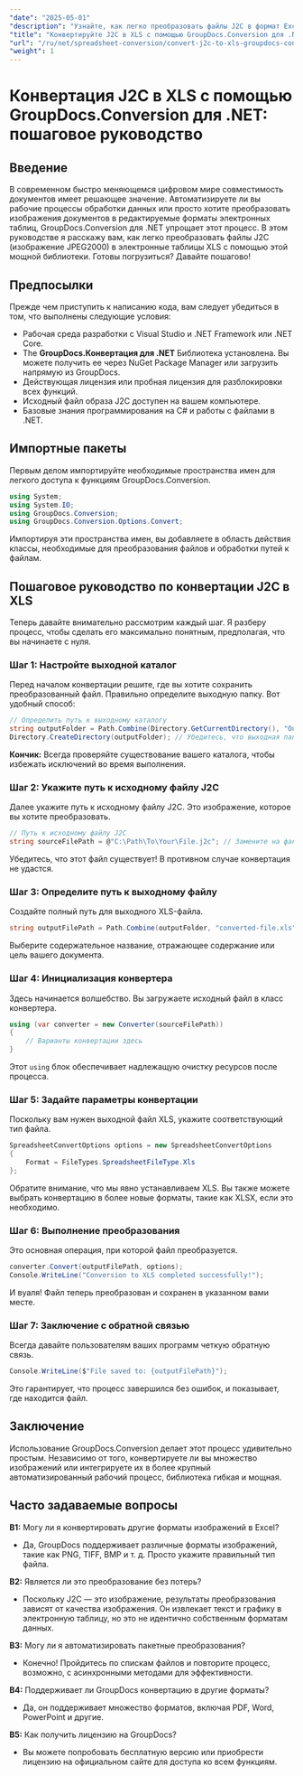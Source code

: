 ```yaml
---
"date": "2025-05-01"
"description": "Узнайте, как легко преобразовать файлы J2C в формат Excel с помощью GroupDocs.Conversion для .NET с помощью этого подробного руководства."
"title": "Конвертируйте J2C в XLS с помощью GroupDocs.Conversion для .NET&#58; Пошаговое руководство"
"url": "/ru/net/spreadsheet-conversion/convert-j2c-to-xls-groupdocs-conversion-net/"
"weight": 1
---
```


# Конвертация J2C в XLS с помощью GroupDocs.Conversion для .NET: пошаговое руководство

## Введение

В современном быстро меняющемся цифровом мире совместимость документов имеет решающее значение. Автоматизируете ли вы рабочие процессы обработки данных или просто хотите преобразовать изображения документов в редактируемые форматы электронных таблиц, GroupDocs.Conversion для .NET упрощает этот процесс. В этом руководстве я расскажу вам, как легко преобразовать файлы J2C (изображение JPEG2000) в электронные таблицы XLS с помощью этой мощной библиотеки. Готовы погрузиться? Давайте пошагово!


## Предпосылки

Прежде чем приступить к написанию кода, вам следует убедиться в том, что выполнены следующие условия:
- Рабочая среда разработки с Visual Studio и .NET Framework или .NET Core.
- The **GroupDocs.Конвертация для .NET** Библиотека установлена. Вы можете получить ее через NuGet Package Manager или загрузить напрямую из GroupDocs.
- Действующая лицензия или пробная лицензия для разблокировки всех функций.
- Исходный файл образа J2C доступен на вашем компьютере.
- Базовые знания программирования на C# и работы с файлами в .NET.


## Импортные пакеты

Первым делом импортируйте необходимые пространства имен для легкого доступа к функциям GroupDocs.Conversion.

```csharp
using System;
using System.IO;
using GroupDocs.Conversion;
using GroupDocs.Conversion.Options.Convert;
```

Импортируя эти пространства имен, вы добавляете в область действия классы, необходимые для преобразования файлов и обработки путей к файлам.


## Пошаговое руководство по конвертации J2C в XLS

Теперь давайте внимательно рассмотрим каждый шаг. Я разберу процесс, чтобы сделать его максимально понятным, предполагая, что вы начинаете с нуля.


### Шаг 1: Настройте выходной каталог

Перед началом конвертации решите, где вы хотите сохранить преобразованный файл. Правильно определите выходную папку. Вот удобный способ:

```csharp
// Определить путь к выходному каталогу
string outputFolder = Path.Combine(Directory.GetCurrentDirectory(), "Output");
Directory.CreateDirectory(outputFolder); // Убедитесь, что выходная папка существует
```

**Кончик:** Всегда проверяйте существование вашего каталога, чтобы избежать исключений во время выполнения. 


### Шаг 2: Укажите путь к исходному файлу J2C

Далее укажите путь к исходному файлу J2C. Это изображение, которое вы хотите преобразовать.

```csharp
// Путь к исходному файлу J2C
string sourceFilePath = @"C:\Path\To\Your\File.j2c"; // Замените на фактический путь к файлу
```

Убедитесь, что этот файл существует! В противном случае конвертация не удастся.


### Шаг 3: Определите путь к выходному файлу

Создайте полный путь для выходного XLS-файла.

```csharp
string outputFilePath = Path.Combine(outputFolder, "converted-file.xls");
```

Выберите содержательное название, отражающее содержание или цель вашего документа.


### Шаг 4: Инициализация конвертера

Здесь начинается волшебство. Вы загружаете исходный файл в класс конвертера.

```csharp
using (var converter = new Converter(sourceFilePath))
{
    // Варианты конвертации здесь
}
```

Этот `using` блок обеспечивает надлежащую очистку ресурсов после процесса.


### Шаг 5: Задайте параметры конвертации

Поскольку вам нужен выходной файл XLS, укажите соответствующий тип файла.

```csharp
SpreadsheetConvertOptions options = new SpreadsheetConvertOptions
{
    Format = FileTypes.SpreadsheetFileType.Xls
};
```

Обратите внимание, что мы явно устанавливаем XLS. Вы также можете выбрать конвертацию в более новые форматы, такие как XLSX, если это необходимо.


### Шаг 6: Выполнение преобразования

Это основная операция, при которой файл преобразуется.

```csharp
converter.Convert(outputFilePath, options);
Console.WriteLine("Conversion to XLS completed successfully!");
```

И вуаля! Файл теперь преобразован и сохранен в указанном вами месте.


### Шаг 7: Заключение с обратной связью

Всегда давайте пользователям ваших программ четкую обратную связь.

```csharp
Console.WriteLine($"File saved to: {outputFilePath}");
```

Это гарантирует, что процесс завершился без ошибок, и показывает, где находится файл.

## Заключение

Использование GroupDocs.Conversion делает этот процесс удивительно простым. Независимо от того, конвертируете ли вы множество изображений или интегрируете их в более крупный автоматизированный рабочий процесс, библиотека гибкая и мощная.

## Часто задаваемые вопросы

**В1:** Могу ли я конвертировать другие форматы изображений в Excel?  

- Да, GroupDocs поддерживает различные форматы изображений, такие как PNG, TIFF, BMP и т. д. Просто укажите правильный тип файла.

**В2:** Является ли это преобразование без потерь?  

- Поскольку J2C — это изображение, результаты преобразования зависят от качества изображения. Он извлекает текст и графику в электронную таблицу, но это не идентично собственным форматам данных.

**В3:** Могу ли я автоматизировать пакетные преобразования?  

- Конечно! Пройдитесь по спискам файлов и повторите процесс, возможно, с асинхронными методами для эффективности.

**В4:** Поддерживает ли GroupDocs конвертацию в другие форматы?  

- Да, он поддерживает множество форматов, включая PDF, Word, PowerPoint и другие.

**В5:** Как получить лицензию на GroupDocs?  

- Вы можете попробовать бесплатную версию или приобрести лицензию на официальном сайте для доступа ко всем функциям.